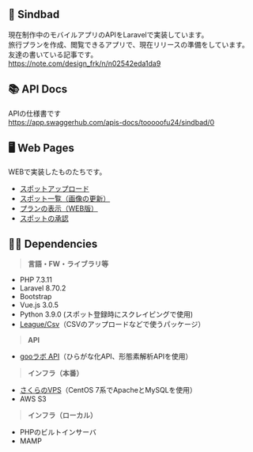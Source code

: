 ## 🏰  Sindbad
現在制作中のモバイルアプリのAPIをLaravelで実装しています。  
旅行プランを作成、閲覧できるアプリで、現在リリースの準備をしています。  
友達の書いている記事です。  
https://note.com/design_frk/n/n02542eda1da9

## 📚 API Docs
APIの仕様書です  
https://app.swaggerhub.com/apis-docs/tooooofu24/sindbad/0

## 🖥 Web Pages
WEBで実装したものたちです。
- [スポットアップロード](https://sindbad-travel.com/spots/create)
- [スポット一覧（画像の更新）](https://sindbad-travel.com/spots/)
- [プランの表示（WEB版）](https://sindbad-travel.com/plans/3)
- [スポットの承認](https://sindbad-travel.com/spots/check)

## 👨‍💻 Dependencies
>**言語・FW・ライブラリ等**
- PHP 7.3.11
- Laravel 8.70.2
- Bootstrap
- Vue.js 3.0.5
- Python 3.9.0 (スポット登録時にスクレイピングで使用)
- [League/Csv](https://csv.thephpleague.com/)（CSVのアップロードなどで使うパッケージ）
>**API**
- [gooラボ API](https://labs.goo.ne.jp/api/)（ひらがな化API、形態素解析APIを使用）  
>**インフラ（本番）**  
- [さくらのVPS](https://vps.sakura.ad.jp/)（CentOS 7系でApacheとMySQLを使用）
- AWS S3
>**インフラ（ローカル）**
- PHPのビルトインサーバ 
- MAMP
